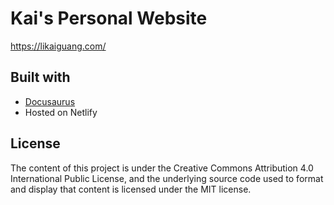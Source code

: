 # Kai's Personal Website

https://likaiguang.com/

## Built with

- [Docusaurus](https://docusaurus.io/)
- Hosted on Netlify

## License

The content of this project is under the Creative Commons Attribution 4.0 International Public License, and the underlying source code used to format and display that content is licensed under the MIT license.

